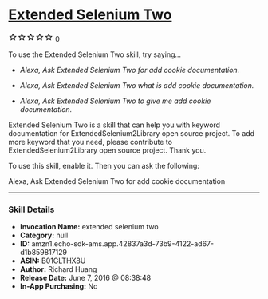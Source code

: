 # [Extended Selenium Two](http://alexa.amazon.com/#skills/amzn1.echo-sdk-ams.app.42837a3d-73b9-4122-ad67-d1b859817129)
![0 stars](../../images/ic_star_border_black_18dp_1x.png)![0 stars](../../images/ic_star_border_black_18dp_1x.png)![0 stars](../../images/ic_star_border_black_18dp_1x.png)![0 stars](../../images/ic_star_border_black_18dp_1x.png)![0 stars](../../images/ic_star_border_black_18dp_1x.png) 0

To use the Extended Selenium Two skill, try saying...

* *Alexa, Ask Extended Selenium Two for add cookie documentation.*

* *Alexa, Ask Extended Selenium Two what is add cookie documentation.*

* *Alexa, Ask Extended Selenium Two to give me add cookie documentation.*

Extended Selenium Two is a skill that can help you with keyword documentation for ExtendedSelenium2Library open source project. To add more keyword that you need, please contribute to ExtendedSelenium2Library open source project. Thank you.

To use this skill, enable it. Then you can ask the following:

Alexa, Ask Extended Selenium Two for add cookie documentation

***

### Skill Details

* **Invocation Name:** extended selenium two
* **Category:** null
* **ID:** amzn1.echo-sdk-ams.app.42837a3d-73b9-4122-ad67-d1b859817129
* **ASIN:** B01GLTHX8U
* **Author:** Richard Huang
* **Release Date:** June 7, 2016 @ 08:38:48
* **In-App Purchasing:** No
